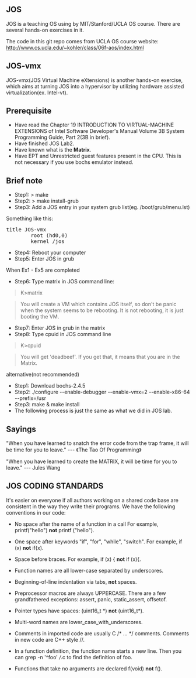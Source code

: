 JOS
-----
JOS is a teaching OS using by MIT/Stanford/UCLA OS course. There are several hands-on exercises in it. 

The code in this git repo comes from UCLA OS course website:
http://www.cs.ucla.edu/~kohler/class/06f-aos/index.html

JOS-vmx
-------
JOS-vmx(JOS Virtual Machine eXtensions) is another hands-on exercise, which aims at turning JOS into a hypervisor by utilizing hardware assisted virtualization(ex. Intel-vt).

Prerequisite
-------
* Have read the Chapter 19 INTRODUCTION TO VIRTUAL-MACHINE EXTENSIONS of Intel Software Developer's Manual Volume 3B System Programming Guide, Part 2(3B in brief).
* Have finished JOS Lab2.
* Have known what is the **Matrix**. 
* Have EPT and Unrestricted guest features present in the CPU. This is not necessary if you use bochs emulator instead.

Brief note
-------
* Step1: > make
* Step2: > make install-grub
* Step3: Add a JOS entry in your system grub list(eg. /boot/grub/menu.lst)

Something like this:
<pre>
title JOS-vmx
        root (hd0,0)
        kernel /jos
</pre>
* Step4: Reboot your computer
* Step5: Enter JOS in grub

When Ex1 - Ex5 are completed

* Step6: Type matrix in JOS command line:

>  K>matrix

> You will create a VM which contains JOS itself, so don't be panic when the system seems to be rebooting. It is not rebooting, it is just booting the VM.

* Step7: Enter JOS in grub in the matrix
* Step8: Type cpuid in JOS command line

> K>cpuid

> You will get 'deadbeef'. If you get that, it means that you are in the Matrix.

alternative(not recommended)

* Step1: Download bochs-2.4.5
* Step2: ./configure --enable-debugger  --enable-vmx=2 --enable-x86-64 --prefix=/usr
* Step3: make & make install
* The following process is just the same as what we did in JOS lab.

Sayings
-------

"When you have learned to snatch the error code from the trap frame, it will be time for you to leave." --- 《The Tao Of Programming》


"When you have learned to create the MATRIX, it will be time for you to leave." --- Jules Wang

JOS CODING STANDARDS
--------------------

It's easier on everyone if all authors working on a shared
code base are consistent in the way they write their programs.
We have the following conventions in our code:

* No space after the name of a function in a call
  For example, printf("hello") **not** printf ("hello").

* One space after keywords "if", "for", "while", "switch".
  For example, if (x) **not** if(x).

* Space before braces.
  For example, if (x) { **not** if (x){.

* Function names are all lower-case separated by underscores.

* Beginning-of-line indentation via tabs, **not** spaces.

* Preprocessor macros are always UPPERCASE.
  There are a few grandfathered exceptions: assert, panic,
  static_assert, offsetof.

* Pointer types have spaces: (uint16_t \*) **not** (uint16_t\*).

* Multi-word names are lower_case_with_underscores.

* Comments in imported code are usually C /* ... */ comments.
  Comments in new code are C++ style //.

* In a function definition, the function name starts a new line.
  Then you can grep -n '^foo' */*.c to find the definition of foo.

* Functions that take no arguments are declared f(void) **not** f().
